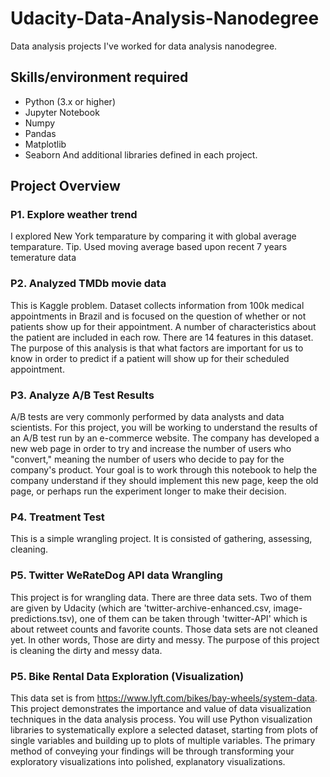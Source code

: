 # Udacity-Data-Analysis-Nanodegree
Data analysis projects I've worked for data analysis nanodegree.

## Skills/environment required
- Python (3.x or higher)
- Jupyter Notebook
- Numpy
- Pandas
- Matplotlib
- Seaborn
And additional libraries defined in each project.

## Project Overview
### P1. Explore weather trend
I explored New York temparature by comparing it with global average temparature.
Tip. Used moving average based upon recent 7 years temerature data

### P2. Analyzed TMDb movie data
This is Kaggle problem. Dataset collects information from 100k medical appointments in Brazil and is focused on the question of whether or not patients show up for their appointment. A number of characteristics about the patient are included in each row. There are 14 features in this dataset. The purpose of this analysis is that what factors are important for us to know in order to predict if a patient will show up for their scheduled appointment.



### P3. Analyze A/B Test Results
A/B tests are very commonly performed by data analysts and data scientists. For this project, you will be working to understand the results of an A/B test run by an e-commerce website. The company has developed a new web page in order to try and increase the number of users who "convert," meaning the number of users who decide to pay for the company's product. Your goal is to work through this notebook to help the company understand if they should implement this new page, keep the old page, or perhaps run the experiment longer to make their decision.



### P4. Treatment Test
This is a simple wrangling project. It is consisted of gathering, assessing, cleaning.



### P5. Twitter WeRateDog API data Wrangling
This project is for wrangling data. There are three data sets. Two of them are given by Udacity (which are 'twitter-archive-enhanced.csv, image-predictions.tsv), one of them can be taken through 'twitter-API' which is about retweet counts and favorite counts. Those data sets are not cleaned yet. In other words, Those are dirty and messy. The purpose of this project is cleaning the dirty and messy data.


### P5. Bike Rental Data Exploration (Visualization)
This data set is from https://www.lyft.com/bikes/bay-wheels/system-data. This project demonstrates the importance and value of data visualization techniques in the data analysis process. You will use Python visualization libraries to systematically explore a selected dataset, starting from plots of single variables and building up to plots of multiple variables. The primary method of conveying your findings will be through transforming your exploratory visualizations into polished, explanatory visualizations.

